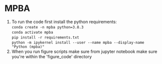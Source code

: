 # MPBA
1. To run the code first install the python requirements:<br>
`conda create -n mpba python=3.8.3`<br>
`conda activate mpba`<br>
`pip install -r requirements.txt`<br>
`python -m ipykernel install --user --name mpba --display-name "Python (mpba)"`<br>
2. When you run figure scripts make sure from jupyter notebook make sure you're within the 'figure_code' directory 
